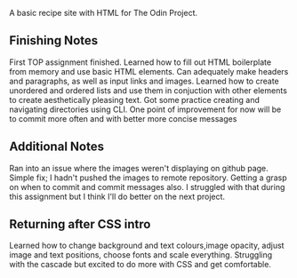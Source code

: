 A basic recipe site with HTML for The Odin Project.

## Finishing Notes
First TOP assignment finished. Learned how to fill out HTML boilerplate from memory and use basic HTML elements. Can adequately make headers and paragraphs, as well as input links and images. Learned how to create unordered and ordered lists and use them in conjuction with other elements to create aesthetically pleasing text. Got some practice creating and navigating directories using CLI. One point of improvement for now will be to commit more often and with better more concise messages

## Additional Notes
Ran into an issue where the images weren't displaying on github page. Simple fix; I hadn't pushed the images to remote repository. Getting a grasp on when to commit and commit messages also. I struggled with that during this assignment but I think I'll do better on the next project.

## Returning after CSS intro
Learned how to change background and text colours,image opacity, adjust image and text positions, choose fonts and scale everything. Struggling with the cascade but excited to do more with CSS and get comfortable.
